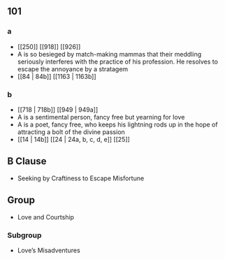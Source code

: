 ## 101
### a
- [[250]] [[918]] [[926]] 
- A is so besieged by match-making mammas that their meddling seriously interferes with the practice of his profession. He resolves to escape the annoyance by a stratagem
- [[84 | 84b]] [[1163 | 1163b]] 

### b
- [[718 | 718b]] [[949 | 949a]] 
- A is a sentimental person, fancy free but yearning for love
- A is a poet, fancy free, who keeps his lightning rods up in the hope of attracting a bolt of the divine passion
- [[14 | 14b]] [[24 | 24a, b, c, d, e]] [[25]] 

## B Clause
- Seeking by Craftiness to Escape Misfortune

## Group
- Love and Courtship

### Subgroup
- Love’s Misadventures

